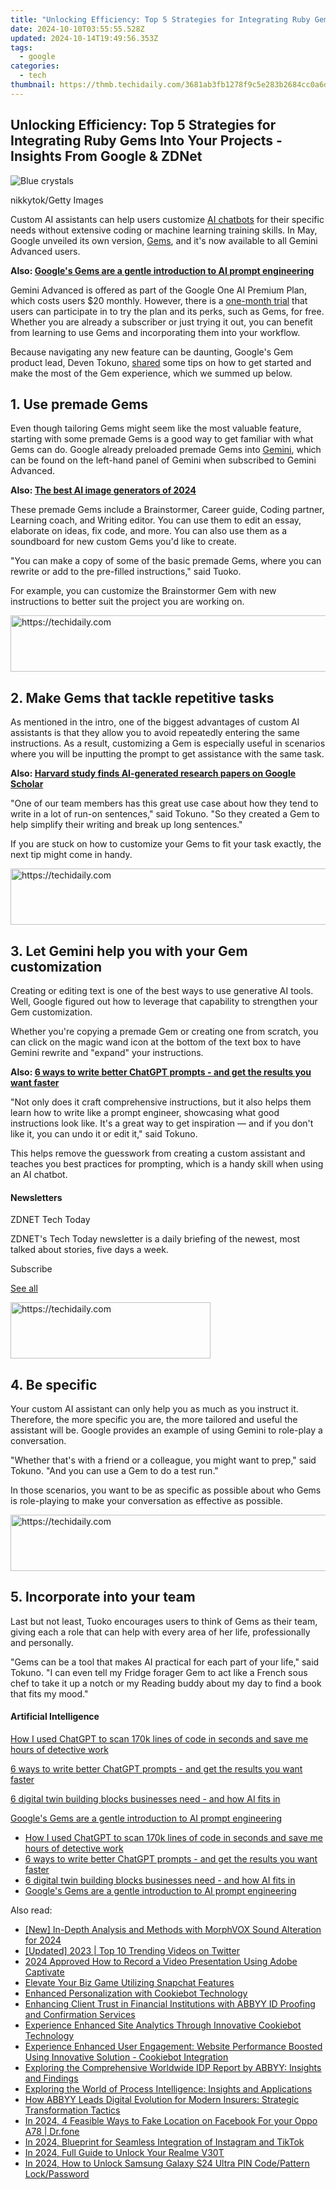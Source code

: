 ```yaml
---
title: "Unlocking Efficiency: Top 5 Strategies for Integrating Ruby Gems Into Your Projects - Insights From Google & ZDNet"
date: 2024-10-10T03:55:55.528Z
updated: 2024-10-14T19:49:56.353Z
tags:
  - google
categories:
  - tech
thumbnail: https://thmb.techidaily.com/3681ab3fb1278f9c5e283b2684cc0a6da110630db6256e6386dbd78a8fb134b9.jpg
---
```


## Unlocking Efficiency: Top 5 Strategies for Integrating Ruby Gems Into Your Projects - Insights From Google & ZDNet

![Blue crystals](https://www.zdnet.com/a/img/resize/efd8f9e488a90dad9666ef30051515dcad217a65/2024/09/05/ce4008c5-d32f-4f31-8604-b4797102ba17/gettyimages-510660391.jpg?auto=webp&width=1280)

nikkytok/Getty Images

Custom AI assistants can help users customize [AI chatbots](https://www.zdnet.com/article/best-ai-chatbot/) for their specific needs without extensive coding or machine learning training skills. In May, Google unveiled its own version, [Gems](https://www.zdnet.com/article/googles-gemini-just-got-two-popular-chatgpt-plus-features-and-one-is-free-to-use/), and it's now available to all Gemini Advanced users. 

**Also: [Google's Gems are a gentle introduction to AI prompt engineering](https://www.zdnet.com/article/googles-gems-are-a-gentle-introduction-to-ai-prompt-engineering/)**

Gemini Advanced is offered as part of the Google One AI Premium Plan, which costs users $20 monthly. However, there is a [one-month trial](https://www.zdnet.com/article/you-can-get-free-access-to-googles-new-ai-subscription-includes-access-to-gemini-advanced-and-the-rebranded-duet-ai-heres-how/) that users can participate in to try the plan and its perks, such as Gems, for free. Whether you are already a subscriber or just trying it out, you can benefit from learning to use Gems and incorporating them into your workflow.

Because navigating any new feature can be daunting, Google's Gem product lead, Deven Tokuno, [shared](https://blog.google/products/gemini/google-gems-tips/) some tips on how to get started and make the most of the Gem experience, which we summed up below. 

## 1\. Use premade Gems

Even though tailoring Gems might seem like the most valuable feature, starting with some premade Gems is a good way to get familiar with what Gems can do. Google already preloaded premade Gems into [Gemini](https://www.zdnet.com/article/what-is-google-gemini/), which can be found on the left-hand panel of Gemini when subscribed to Gemini Advanced. 

**Also: [The best AI image generators of 2024](https://www.zdnet.com/article/best-ai-image-generator/)**

These premade Gems include a Brainstormer, Career guide, Coding partner, Learning coach, and Writing editor. You can use them to edit an essay, elaborate on ideas, fix code, and more. You can also use them as a soundboard for new custom Gems you'd like to create.

"You can make a copy of some of the basic premade Gems, where you can rewrite or add to the pre-filled instructions," said Tuoko. 

For example, you can customize the Brainstormer Gem with new instructions to better suit the project you are working on. 

<!-- affiliate ads begin -->
<a href="https://appsumo.8odi.net/c/5597632/2087390/7443" target="_top" id="2087390">
  <img src="//a.impactradius-go.com/display-ad/7443-2087390" border="0" alt="https://techidaily.com" width="728" height="90"/>
</a>
<img height="0" width="0" src="https://appsumo.8odi.net/i/5597632/2087390/7443" style="position:absolute;visibility:hidden;" border="0" />
<!-- affiliate ads end -->

## 2\. Make Gems that tackle repetitive tasks

As mentioned in the intro, one of the biggest advantages of custom AI assistants is that they allow you to avoid repeatedly entering the same instructions. As a result, customizing a Gem is especially useful in scenarios where you will be inputting the prompt to get assistance with the same task. 

**Also: [Harvard study finds AI-generated research papers on Google Scholar](https://www.zdnet.com/article/harvard-study-finds-ai-generated-research-papers-on-google-scholar-why-it-matters/)**

"One of our team members has this great use case about how they tend to write in a lot of run-on sentences," said Tokuno. "So they created a Gem to help simplify their writing and break up long sentences."

If you are stuck on how to customize your Gems to fit your task exactly, the next tip might come in handy. 

<!-- affiliate ads begin -->
<a href="https://appsumo.8odi.net/c/5597632/2144288/7443" target="_top" id="2144288">
  <img src="//a.impactradius-go.com/display-ad/7443-2144288" border="0" alt="https://techidaily.com" width="728" height="90"/>
</a>
<img height="0" width="0" src="https://appsumo.8odi.net/i/5597632/2144288/7443" style="position:absolute;visibility:hidden;" border="0" />
<!-- affiliate ads end -->

## 3\. Let Gemini help you with your Gem customization 

Creating or editing text is one of the best ways to use generative AI tools. Well, Google figured out how to leverage that capability to strengthen your Gem customization. 

Whether you're copying a premade Gem or creating one from scratch, you can click on the magic wand icon at the bottom of the text box to have Gemini rewrite and "expand" your instructions. 

**Also: [6 ways to write better ChatGPT prompts - and get the results you want faster](https://www.zdnet.com/article/6-ways-to-write-better-chatgpt-prompts-and-get-the-results-you-want-faster/)**

"Not only does it craft comprehensive instructions, but it also helps them learn how to write like a prompt engineer, showcasing what good instructions look like. It's a great way to get inspiration — and if you don't like it, you can undo it or edit it," said Tokuno. 

This helps remove the guesswork from creating a custom assistant and teaches you best practices for prompting, which is a handy skill when using an AI chatbot. 

#### Newsletters

ZDNET Tech Today

ZDNET's Tech Today newsletter is a daily briefing of the newest, most talked about stories, five days a week.

 Subscribe

[See all](https://www.zdnet.com/newsletters/)

<!-- affiliate ads begin -->
<a href="https://wigfever.sjv.io/c/5597632/2014857/22899" target="_top" id="2014857">
  <img src="//a.impactradius-go.com/display-ad/22899-2014857" border="0" alt="https://techidaily.com" width="320" height="90"/>
</a>
<img height="0" width="0" src="https://wigfever.sjv.io/i/5597632/2014857/22899" style="position:absolute;visibility:hidden;" border="0" />
<!-- affiliate ads end -->

## 4\. Be specific 

Your custom AI assistant can only help you as much as you instruct it. Therefore, the more specific you are, the more tailored and useful the assistant will be. Google provides an example of using Gemini to role-play a conversation. 

 "Whether that's with a friend or a colleague, you might want to prep," said Tokuno. "And you can use a Gem to do a test run."

In those scenarios, you want to be as specific as possible about who Gems is role-playing to make your conversation as effective as possible. 

<!-- affiliate ads begin -->
<a href="https://aligracehair.sjv.io/c/5597632/1934142/19272" target="_top" id="1934142">
  <img src="//a.impactradius-go.com/display-ad/19272-1934142" border="0" alt="https://techidaily.com" width="728" height="90"/>
</a>
<img height="0" width="0" src="https://aligracehair.sjv.io/i/5597632/1934142/19272" style="position:absolute;visibility:hidden;" border="0" />
<!-- affiliate ads end -->

## 5\. Incorporate into your team 

Last but not least, Tuoko encourages users to think of Gems as their team, giving each a role that can help with every area of her life, professionally and personally. 

"Gems can be a tool that makes AI practical for each part of your life," said Tokuno. "I can even tell my Fridge forager Gem to act like a French sous chef to take it up a notch or my Reading buddy about my day to find a book that fits my mood."

#### Artificial Intelligence

[How I used ChatGPT to scan 170k lines of code in seconds and save me hours of detective work](https://www.zdnet.com/article/how-chatgpt-scanned-170k-lines-of-code-in-seconds-and-saved-me-hours-of-work/ "How I used ChatGPT to scan 170k lines of code in seconds and save me hours of detective work")

[6 ways to write better ChatGPT prompts - and get the results you want faster](https://www.zdnet.com/article/6-ways-to-write-better-chatgpt-prompts-and-get-the-results-you-want-faster/ "6 ways to write better ChatGPT prompts - and get the results you want faster")

[6 digital twin building blocks businesses need - and how AI fits in](https://www.zdnet.com/article/6-digital-twin-building-blocks-businesses-need-and-how-ai-fits-in/ "6 digital twin building blocks businesses need - and how AI fits in")

[Google's Gems are a gentle introduction to AI prompt engineering](https://www.zdnet.com/article/googles-gems-are-a-gentle-introduction-to-ai-prompt-engineering/ "Google's Gems are a gentle introduction to AI prompt engineering")

* [How I used ChatGPT to scan 170k lines of code in seconds and save me hours of detective work](https://www.zdnet.com/article/how-chatgpt-scanned-170k-lines-of-code-in-seconds-and-saved-me-hours-of-work/ "How I used ChatGPT to scan 170k lines of code in seconds and save me hours of detective work")
* [6 ways to write better ChatGPT prompts - and get the results you want faster](https://www.zdnet.com/article/6-ways-to-write-better-chatgpt-prompts-and-get-the-results-you-want-faster/ "6 ways to write better ChatGPT prompts - and get the results you want faster")
* [6 digital twin building blocks businesses need - and how AI fits in](https://www.zdnet.com/article/6-digital-twin-building-blocks-businesses-need-and-how-ai-fits-in/ "6 digital twin building blocks businesses need - and how AI fits in")
* [Google's Gems are a gentle introduction to AI prompt engineering](https://www.zdnet.com/article/googles-gems-are-a-gentle-introduction-to-ai-prompt-engineering/ "Google's Gems are a gentle introduction to AI prompt engineering")

<ins class="adsbygoogle"
     style="display:block"
     data-ad-format="autorelaxed"
     data-ad-client="ca-pub-7571918770474297"
     data-ad-slot="1223367746"></ins>

<ins class="adsbygoogle"
     style="display:block"
     data-ad-client="ca-pub-7571918770474297"
     data-ad-slot="8358498916"
     data-ad-format="auto"
     data-full-width-responsive="true"></ins>

<span class="atpl-alsoreadstyle">Also read:</span>
<div><ul>
<li><a href="https://fox-cloud.techidaily.com/new-in-depth-analysis-and-methods-with-morphvox-sound-alteration-for-2024/"><u>[New] In-Depth Analysis and Methods with MorphVOX Sound Alteration for 2024</u></a></li>
<li><a href="https://twitter-videos.techidaily.com/updated-2023-top-10-trending-videos-on-twitter/"><u>[Updated] 2023 | Top 10 Trending Videos on Twitter</u></a></li>
<li><a href="https://video-capture.techidaily.com/2024-approved-how-to-record-a-video-presentation-using-adobe-captivate/"><u>2024 Approved How to Record a Video Presentation Using Adobe Captivate</u></a></li>
<li><a href="https://tiktok-videos.techidaily.com/elevate-your-biz-game-utilizing-snapchat-features/"><u>Elevate Your Biz Game Utilizing Snapchat Features</u></a></li>
<li><a href="https://some-tips.techidaily.com/enhanced-personalization-with-cookiebot-technology/"><u>Enhanced Personalization with Cookiebot Technology</u></a></li>
<li><a href="https://some-tips.techidaily.com/enhancing-client-trust-in-financial-institutions-with-abbyy-id-proofing-and-confirmation-services/"><u>Enhancing Client Trust in Financial Institutions with ABBYY ID Proofing and Confirmation Services</u></a></li>
<li><a href="https://some-tips.techidaily.com/experience-enhanced-site-analytics-through-innovative-cookiebot-technology/"><u>Experience Enhanced Site Analytics Through Innovative Cookiebot Technology</u></a></li>
<li><a href="https://some-tips.techidaily.com/experience-enhanced-user-engagement-website-performance-boosted-using-innovative-solution-cookiebot-integration/"><u>Experience Enhanced User Engagement: Website Performance Boosted Using Innovative Solution - Cookiebot Integration</u></a></li>
<li><a href="https://some-tips.techidaily.com/exploring-the-comprehensive-worldwide-idp-report-by-abbyy-insights-and-findings/"><u>Exploring the Comprehensive Worldwide IDP Report by ABBYY: Insights and Findings</u></a></li>
<li><a href="https://some-tips.techidaily.com/exploring-the-world-of-process-intelligence-insights-and-applications/"><u>Exploring the World of Process Intelligence: Insights and Applications</u></a></li>
<li><a href="https://some-tips.techidaily.com/how-abbyy-leads-digital-evolution-for-modern-insurers-strategic-transformation-tactics/"><u>How ABBYY Leads Digital Evolution for Modern Insurers: Strategic Transformation Tactics</u></a></li>
<li><a href="https://location-social.techidaily.com/in-2024-4-feasible-ways-to-fake-location-on-facebook-for-your-oppo-a78-drfone-by-drfone-virtual-android/"><u>In 2024, 4 Feasible Ways to Fake Location on Facebook For your Oppo A78 | Dr.fone</u></a></li>
<li><a href="https://vp-tips.techidaily.com/in-2024-blueprint-for-seamless-integration-of-instagram-and-tiktok/"><u>In 2024, Blueprint for Seamless Integration of Instagram and TikTok</u></a></li>
<li><a href="https://easy-unlock-android.techidaily.com/in-2024-full-guide-to-unlock-your-realme-v30t-by-drfone-android/"><u>In 2024, Full Guide to Unlock Your Realme V30T</u></a></li>
<li><a href="https://android-unlock.techidaily.com/in-2024-how-to-unlock-samsung-galaxy-s24-ultra-pin-codepattern-lockpassword-by-drfone-android/"><u>In 2024, How to Unlock Samsung Galaxy S24 Ultra PIN Code/Pattern Lock/Password</u></a></li>
</ul></div>

